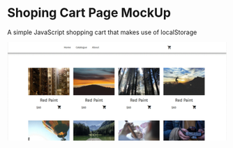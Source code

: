 # Shoping Cart Page MockUp

A simple JavaScript shopping cart that makes use of localStorage 


![Page Mock](./src/images/imgg.gif)
